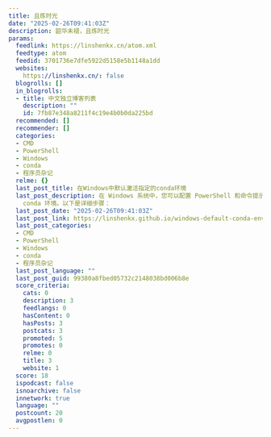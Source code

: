```yaml
---
title: 且炼时光
date: "2025-02-26T09:41:03Z"
description: 韶华未褪，且炼时光
params:
  feedlink: https://linshenkx.cn/atom.xml
  feedtype: atom
  feedid: 3701736e7dfe5922d5158e5b1148a1dd
  websites:
    https://linshenkx.cn/: false
  blogrolls: []
  in_blogrolls:
  - title: 中文独立博客列表
    description: ""
    id: 7fb87e348a8211f4c19e4b0b0da225bd
  recommended: []
  recommender: []
  categories:
  - CMD
  - PowerShell
  - Windows
  - conda
  - 程序员杂记
  relme: {}
  last_post_title: 在Windows中默认激活指定的conda环境
  last_post_description: 在 Windows 系统中，您可以配置 PowerShell 和命令提示符（CMD），使其在启动时自动激活指定的
    conda 环境。以下是详细步骤：
  last_post_date: "2025-02-26T09:41:03Z"
  last_post_link: https://linshenkx.github.io/windows-default-conda-env/
  last_post_categories:
  - CMD
  - PowerShell
  - Windows
  - conda
  - 程序员杂记
  last_post_language: ""
  last_post_guid: 99380a8fbed05732c2148038bd006b8e
  score_criteria:
    cats: 0
    description: 3
    feedlangs: 0
    hasContent: 0
    hasPosts: 3
    postcats: 3
    promoted: 5
    promotes: 0
    relme: 0
    title: 3
    website: 1
  score: 18
  ispodcast: false
  isnoarchive: false
  innetwork: true
  language: ""
  postcount: 20
  avgpostlen: 0
---
```

